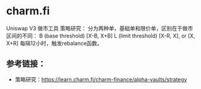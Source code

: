 # charm.fi
 Uniswap V3 做市工具
策略研究：
分为两种单，基础单和限价单，区别在于做市区间的不同：
B (base threshold)   [X-B, X+B]
L (limit threshold)   [X-R, X], or [X, X+R]
每隔12小时，触发rebalance函数。


## 参考链接：
- 策略研究：https://learn.charm.fi/charm-finance/alpha-vaults/strategy